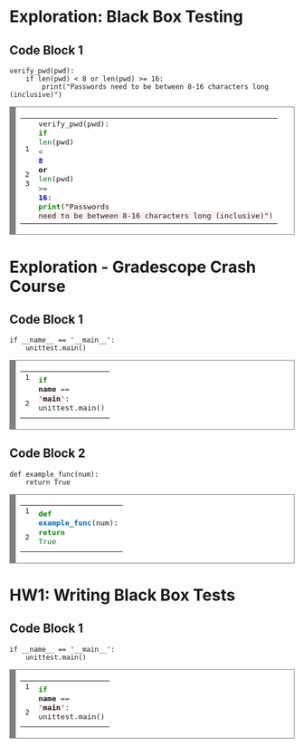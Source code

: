 # Exploration: Black Box Testing
## Code Block 1
```
verify_pwd(pwd):
	if len(pwd) < 8 or len(pwd) >= 16:
		print("Passwords need to be between 8-16 characters long (inclusive)")
```
<!-- HTML generated using hilite.me --><div style="background: #ffffff; overflow:auto;width:auto;border:solid gray;border-width:.1em .1em .1em .8em;padding:.2em .6em;"><table><tr><td><pre style="margin: 0; line-height: 125%">1
2
3</pre></td><td><pre style="margin: 0; line-height: 125%">verify_pwd(pwd):
	<span style="color: #008800; font-weight: bold">if</span> <span style="color: #007020">len</span>(pwd) <span style="color: #333333">&lt;</span> <span style="color: #0000DD; font-weight: bold">8</span> <span style="color: #000000; font-weight: bold">or</span> <span style="color: #007020">len</span>(pwd) <span style="color: #333333">&gt;=</span> <span style="color: #0000DD; font-weight: bold">16</span>:
		<span style="color: #008800; font-weight: bold">print</span>(<span style="background-color: #fff0f0">&quot;Passwords need to be between 8-16 characters long (inclusive)&quot;</span>)
</pre></td></tr></table></div>

# Exploration - Gradescope Crash Course
## Code Block 1
```
if __name__ == '__main__':
    unittest.main()
```
<!-- HTML generated using hilite.me --><div style="background: #ffffff; overflow:auto;width:auto;border:solid gray;border-width:.1em .1em .1em .8em;padding:.2em .6em;"><table><tr><td><pre style="margin: 0; line-height: 125%">1
2</pre></td><td><pre style="margin: 0; line-height: 125%"><span style="color: #008800; font-weight: bold">if</span> __name__ <span style="color: #333333">==</span> <span style="background-color: #fff0f0">&#39;__main__&#39;</span>:
    unittest<span style="color: #333333">.</span>main()
</pre></td></tr></table></div>

## Code Block 2
```
def example_func(num):
    return True
```
<!-- HTML generated using hilite.me --><div style="background: #ffffff; overflow:auto;width:auto;border:solid gray;border-width:.1em .1em .1em .8em;padding:.2em .6em;"><table><tr><td><pre style="margin: 0; line-height: 125%">1
2</pre></td><td><pre style="margin: 0; line-height: 125%"><span style="color: #008800; font-weight: bold">def</span> <span style="color: #0066BB; font-weight: bold">example_func</span>(num):
    <span style="color: #008800; font-weight: bold">return</span> <span style="color: #007020">True</span>
</pre></td></tr></table></div>

# HW1: Writing Black Box Tests
## Code Block 1
```
if __name__ == '__main__':
    unittest.main()
```
<!-- HTML generated using hilite.me --><div style="background: #ffffff; overflow:auto;width:auto;border:solid gray;border-width:.1em .1em .1em .8em;padding:.2em .6em;"><table><tr><td><pre style="margin: 0; line-height: 125%">1
2</pre></td><td><pre style="margin: 0; line-height: 125%"><span style="color: #008800; font-weight: bold">if</span> __name__ <span style="color: #333333">==</span> <span style="background-color: #fff0f0">&#39;__main__&#39;</span>:
    unittest<span style="color: #333333">.</span>main()
</pre></td></tr></table></div>
